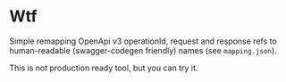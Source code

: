 # Wtf
Simple remapping OpenApi v3 operationId, request and response refs to human-readable (swagger-codegen friendly) names (see `mapping.json`).

This is not production ready tool, but you can try it.
